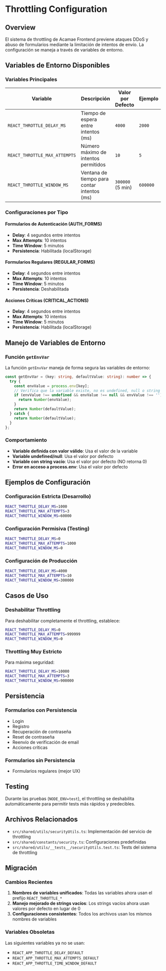 # Throttling Configuration

## Overview

El sistema de throttling de Acamae Frontend previene ataques DDoS y abuso de formularios mediante la limitación de intentos de envío. La configuración se maneja a través de variables de entorno.

## Variables de Entorno Disponibles

### Variables Principales

| Variable                      | Descripción                                 | Valor por Defecto | Ejemplo  |
| ----------------------------- | ------------------------------------------- | ----------------- | -------- |
| `REACT_THROTTLE_DELAY_MS`     | Tiempo de espera entre intentos (ms)        | `4000`            | `2000`   |
| `REACT_THROTTLE_MAX_ATTEMPTS` | Número máximo de intentos permitidos        | `10`              | `5`      |
| `REACT_THROTTLE_WINDOW_MS`    | Ventana de tiempo para contar intentos (ms) | `300000` (5 min)  | `600000` |

### Configuraciones por Tipo

#### Formularios de Autenticación (AUTH_FORMS)

- **Delay**: 4 segundos entre intentos
- **Max Attempts**: 10 intentos
- **Time Window**: 5 minutos
- **Persistencia**: Habilitada (localStorage)

#### Formularios Regulares (REGULAR_FORMS)

- **Delay**: 4 segundos entre intentos
- **Max Attempts**: 10 intentos
- **Time Window**: 5 minutos
- **Persistencia**: Deshabilitada

#### Acciones Críticas (CRITICAL_ACTIONS)

- **Delay**: 4 segundos entre intentos
- **Max Attempts**: 10 intentos
- **Time Window**: 5 minutos
- **Persistencia**: Habilitada (localStorage)

## Manejo de Variables de Entorno

### Función `getEnvVar`

La función `getEnvVar` maneja de forma segura las variables de entorno:

```typescript
const getEnvVar = (key: string, defaultValue: string): number => {
  try {
    const envValue = process.env[key];
    // Verifica que la variable existe, no es undefined, null o string vacío
    if (envValue !== undefined && envValue !== null && envValue !== '') {
      return Number(envValue);
    }
    return Number(defaultValue);
  } catch {
    return Number(defaultValue);
  }
};
```

### Comportamiento

- **Variable definida con valor válido**: Usa el valor de la variable
- **Variable undefined/null**: Usa el valor por defecto
- **Variable con string vacío**: Usa el valor por defecto (NO retorna 0)
- **Error en acceso a process.env**: Usa el valor por defecto

## Ejemplos de Configuración

### Configuración Estricta (Desarrollo)

```bash
REACT_THROTTLE_DELAY_MS=1000
REACT_THROTTLE_MAX_ATTEMPTS=3
REACT_THROTTLE_WINDOW_MS=60000
```

### Configuración Permisiva (Testing)

```bash
REACT_THROTTLE_DELAY_MS=0
REACT_THROTTLE_MAX_ATTEMPTS=1000
REACT_THROTTLE_WINDOW_MS=0
```

### Configuración de Producción

```bash
REACT_THROTTLE_DELAY_MS=4000
REACT_THROTTLE_MAX_ATTEMPTS=10
REACT_THROTTLE_WINDOW_MS=300000
```

## Casos de Uso

### Deshabilitar Throttling

Para deshabilitar completamente el throttling, establece:

```bash
REACT_THROTTLE_DELAY_MS=0
REACT_THROTTLE_MAX_ATTEMPTS=999999
REACT_THROTTLE_WINDOW_MS=0
```

### Throttling Muy Estricto

Para máxima seguridad:

```bash
REACT_THROTTLE_DELAY_MS=10000
REACT_THROTTLE_MAX_ATTEMPTS=3
REACT_THROTTLE_WINDOW_MS=900000
```

## Persistencia

### Formularios con Persistencia

- Login
- Registro
- Recuperación de contraseña
- Reset de contraseña
- Reenvío de verificación de email
- Acciones críticas

### Formularios sin Persistencia

- Formularios regulares (mejor UX)

## Testing

Durante las pruebas (`NODE_ENV=test`), el throttling se deshabilita automáticamente para permitir tests más rápidos y predecibles.

## Archivos Relacionados

- `src/shared/utils/securityUtils.ts`: Implementación del servicio de throttling
- `src/shared/constants/security.ts`: Configuraciones predefinidas
- `src/shared/utils/__tests__/securityUtils.test.ts`: Tests del sistema de throttling

## Migración

### Cambios Recientes

1. **Nombres de variables unificados**: Todas las variables ahora usan el prefijo `REACT_THROTTLE_*`
2. **Manejo mejorado de strings vacíos**: Los strings vacíos ahora usan valores por defecto en lugar de 0
3. **Configuraciones consistentes**: Todos los archivos usan los mismos nombres de variables

### Variables Obsoletas

Las siguientes variables ya no se usan:

- `REACT_APP_THROTTLE_DELAY_DEFAULT`
- `REACT_APP_THROTTLE_MAX_ATTEMPTS_DEFAULT`
- `REACT_APP_THROTTLE_TIME_WINDOW_DEFAULT`

